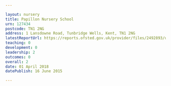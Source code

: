 ```yaml
---

layout: nursery
title: Papillon Nursery School
urn: 127434
postcode: TN1 2NG
address: 1 Lansdowne Road, Tunbridge Wells, Kent, TN1 2NG
latestReportUrl: https://reports.ofsted.gov.uk/provider/files/2492893/urn/127434.pdf
teaching: 0
development: 0
leadership: 2
outcomes: 0
overall: 2
date: 01 April 2018 
datePublish: 16 June 2015

---
```

